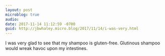 ```yaml
---
layout: post
microblog: true
audio: 
date: 2017-11-14 11:12:59 -0700
guid: http://jbwhaley.micro.blog/2017/11/14/i-was-very.html
---
```

I was very glad to see that my shampoo is gluten-free. Glutinous shampoo would wreak havoc upon my intestines.

